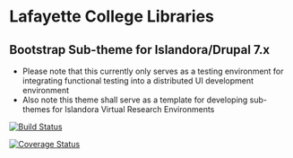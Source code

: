 
# Lafayette College Libraries
## Bootstrap Sub-theme for Islandora/Drupal 7.x
* Please note that this currently only serves as a testing environment for integrating functional testing into a distributed UI development environment
* Also note this theme shall serve as a template for developing sub-themes for Islandora Virtual Research Environments

[![Build Status](https://travis-ci.org/LafayetteCollegeLibraries/islandoraThemeDev.png)](https://travis-ci.org/LafayetteCollegeLibraries/islandoraThemeDev)

[![Coverage Status](https://coveralls.io/repos/LafayetteCollegeLibraries/islandoraThemeDev/badge.png)](https://coveralls.io/r/LafayetteCollegeLibraries/islandoraThemeDev)
